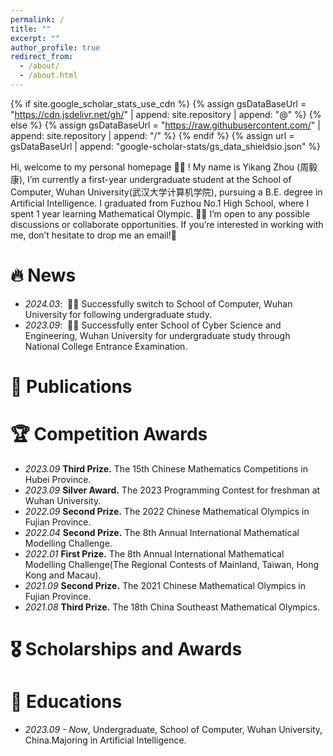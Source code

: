 ```yaml
---
permalink: /
title: ""
excerpt: ""
author_profile: true
redirect_from: 
  - /about/
  - /about.html
---
```


{% if site.google_scholar_stats_use_cdn %}
{% assign gsDataBaseUrl = "https://cdn.jsdelivr.net/gh/" | append: site.repository | append: "@" %}
{% else %}
{% assign gsDataBaseUrl = "https://raw.githubusercontent.com/" | append: site.repository | append: "/" %}
{% endif %}
{% assign url = gsDataBaseUrl | append: "google-scholar-stats/gs_data_shieldsio.json" %}

<span class='anchor' id='about-me'></span>


Hi, welcome to my personal homepage 👋👋 !
My name is Yikang Zhou (周毅康), I’m currently a first-year undergraduate student at the School of Computer, Wuhan University(武汉大学计算机学院), pursuing a B.E. degree in Artificial Intelligence. I graduated from Fuzhou No.1 High School, where I spent 1 year learning Mathematical Olympic.
🤝🤝 I’m open to any possible discussions or collaborate opportunities. If you’re interested in working with me, don’t hesitate to drop me an email!📧

# 🔥 News
- *2024.03*: &nbsp;🎉🎉 Successfully switch to School of Computer, Wuhan University for following undergraduate study.
- *2023.09*: &nbsp;🎉🎉 Successfully enter School of Cyber Science and Engineering, Wuhan University for undergraduate study through National College Entrance Examination.

# 📝 Publications 

# 🏆 Competition Awards
- *2023.09* **Third Prize.** The 15th Chinese Mathematics Competitions in Hubei Province.
- *2023.09* **Silver Award.** The 2023 Programming Contest for freshman at Wuhan University.
- *2022.09* **Second Prize.** The 2022 Chinese Mathematical Olympics in Fujian Province.
- *2022.04* **Second Prize.** The 8th Annual International Mathematical Modelling Challenge.
- *2022.01* **First Prize.** The 8th Annual International Mathematical Modelling Challenge(The Regional Contests of Mainland, Taiwan, Hong Kong and Macau).
- *2021.09* **Second Prize.** The 2021 Chinese Mathematical Olympics in Fujian Province.
- *2021.08* **Third Prize.** The 18th China Southeast Mathematical Olympics.

# 🎖 Scholarships and Awards  

# 📖 Educations
- *2023.09 - Now*, Undergraduate, School of Computer, Wuhan University, China.Majoring in Artificial Intelligence. 

